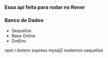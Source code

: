### Essa api feita para rodar no Rener

### Banco de Dados
* Sequelize
* Base Online
* DotEnv

npm i dotenv express mysql2 nodemon sequelize